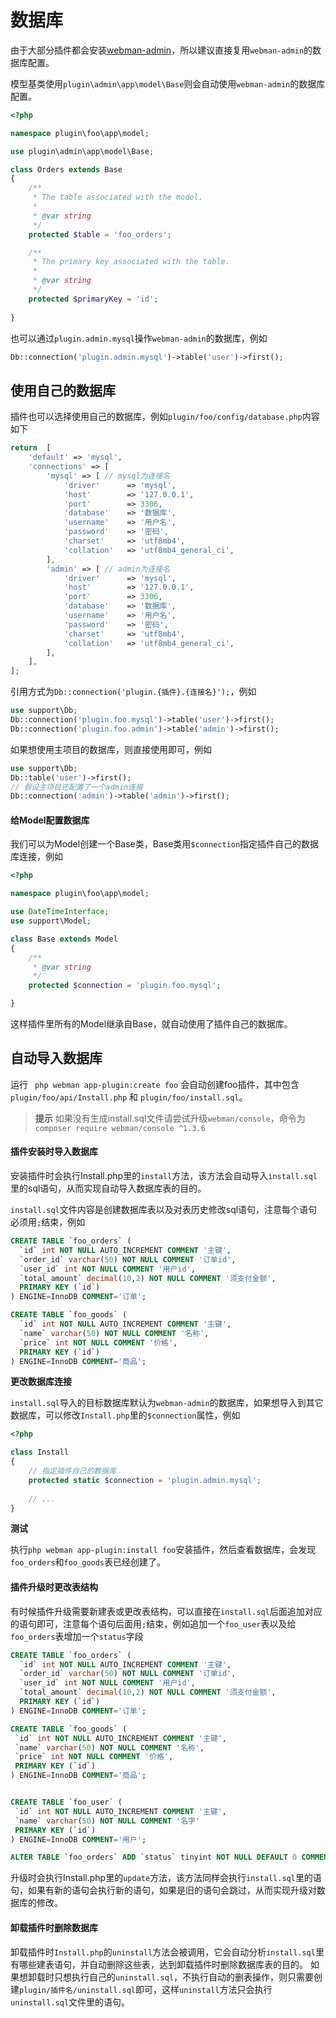 # 数据库

由于大部分插件都会安装[webman-admin](https://www.workerman.net/plugin/82)，所以建议直接复用`webman-admin`的数据库配置。

模型基类使用`plugin\admin\app\model\Base`则会自动使用`webman-admin`的数据库配置。
```php
<?php

namespace plugin\foo\app\model;

use plugin\admin\app\model\Base;

class Orders extends Base
{
    /**
     * The table associated with the model.
     *
     * @var string
     */
    protected $table = 'foo_orders';

    /**
     * The primary key associated with the table.
     *
     * @var string
     */
    protected $primaryKey = 'id';
    
}
```

也可以通过`plugin.admin.mysql`操作`webman-admin`的数据库，例如

```php
Db::connection('plugin.admin.mysql')->table('user')->first();
```


## 使用自己的数据库
插件也可以选择使用自己的数据库，例如`plugin/foo/config/database.php`内容如下
```php
return  [
    'default' => 'mysql',
    'connections' => [
        'mysql' => [ // mysql为连接名
            'driver'      => 'mysql',
            'host'        => '127.0.0.1',
            'port'        => 3306,
            'database'    => '数据库',
            'username'    => '用户名',
            'password'    => '密码',
            'charset'     => 'utf8mb4',
            'collation'   => 'utf8mb4_general_ci',
        ],
        'admin' => [ // admin为连接名
            'driver'      => 'mysql',
            'host'        => '127.0.0.1',
            'port'        => 3306,
            'database'    => '数据库',
            'username'    => '用户名',
            'password'    => '密码',
            'charset'     => 'utf8mb4',
            'collation'   => 'utf8mb4_general_ci',
        ],
    ],
];
```
引用方式为`Db::connection('plugin.{插件}.{连接名}');`，例如
```php
use support\Db;
Db::connection('plugin.foo.mysql')->table('user')->first();
Db::connection('plugin.foo.admin')->table('admin')->first();
```

如果想使用主项目的数据库，则直接使用即可，例如
```php
use support\Db;
Db::table('user')->first();
// 假设主项目还配置了一个admin连接
Db::connection('admin')->table('admin')->first();
```

#### 给Model配置数据库

我们可以为Model创建一个Base类，Base类用`$connection`指定插件自己的数据库连接，例如

```php
<?php

namespace plugin\foo\app\model;

use DateTimeInterface;
use support\Model;

class Base extends Model
{
    /**
     * @var string
     */
    protected $connection = 'plugin.foo.mysql';

}
```

这样插件里所有的Model继承自Base，就自动使用了插件自己的数据库。

## 自动导入数据库
运行 ` php webman app-plugin:create foo` 会自动创建foo插件，其中包含 `plugin/foo/api/Install.php` 和 `plugin/foo/install.sql`。

> **提示**
> 如果没有生成install.sql文件请尝试升级`webman/console`，命令为`composer require webman/console ^1.3.6`

#### 插件安装时导入数据库
安装插件时会执行Install.php里的`install`方法，该方法会自动导入`install.sql`里的sql语句，从而实现自动导入数据库表的目的。

`install.sql`文件内容是创建数据库表以及对表历史修改sql语句，注意每个语句必须用`;`结束，例如
```sql
CREATE TABLE `foo_orders` (
  `id` int NOT NULL AUTO_INCREMENT COMMENT '主键',
  `order_id` varchar(50) NOT NULL COMMENT '订单id',
  `user_id` int NOT NULL COMMENT '用户id',
  `total_amount` decimal(10,2) NOT NULL COMMENT '须支付金额',
  PRIMARY KEY (`id`)
) ENGINE=InnoDB COMMENT='订单';

CREATE TABLE `foo_goods` (
  `id` int NOT NULL AUTO_INCREMENT COMMENT '主键',
  `name` varchar(50) NOT NULL COMMENT '名称',
  `price` int NOT NULL COMMENT '价格',
  PRIMARY KEY (`id`)
) ENGINE=InnoDB COMMENT='商品';
```

**更改数据库连接**

`install.sql`导入的目标数据库默认为`webman-admin`的数据库，如果想导入到其它数据库，可以修改`Install.php`里的`$connection`属性，例如
```php
<?php

class Install
{
    // 指定插件自己的数据库
    protected static $connection = 'plugin.admin.mysql';
    
    // ...
}
```

**测试**

执行`php webman app-plugin:install foo`安装插件，然后查看数据库，会发现`foo_orders`和`foo_goods`表已经创建了。

#### 插件升级时更改表结构
有时候插件升级需要新建表或更改表结构，可以直接在`install.sql`后面追加对应的语句即可，注意每个语句后面用`;`结束，例如追加一个`foo_user`表以及给`foo_orders`表增加一个`status`字段
```sql
CREATE TABLE `foo_orders` (
  `id` int NOT NULL AUTO_INCREMENT COMMENT '主键',
  `order_id` varchar(50) NOT NULL COMMENT '订单id',
  `user_id` int NOT NULL COMMENT '用户id',
  `total_amount` decimal(10,2) NOT NULL COMMENT '须支付金额',
  PRIMARY KEY (`id`)
) ENGINE=InnoDB COMMENT='订单';

CREATE TABLE `foo_goods` (
 `id` int NOT NULL AUTO_INCREMENT COMMENT '主键',
 `name` varchar(50) NOT NULL COMMENT '名称',
 `price` int NOT NULL COMMENT '价格',
 PRIMARY KEY (`id`)
) ENGINE=InnoDB COMMENT='商品';


CREATE TABLE `foo_user` (
 `id` int NOT NULL AUTO_INCREMENT COMMENT '主键',
 `name` varchar(50) NOT NULL COMMENT '名字'
 PRIMARY KEY (`id`)
) ENGINE=InnoDB COMMENT='用户';

ALTER TABLE `foo_orders` ADD `status` tinyint NOT NULL DEFAULT 0 COMMENT '状态';
```

升级时会执行Install.php里的`update`方法，该方法同样会执行`install.sql`里的语句，如果有新的语句会执行新的语句，如果是旧的语句会跳过，从而实现升级对数据库的修改。

#### 卸载插件时删除数据库
卸载插件时`Install.php`的`uninstall`方法会被调用，它会自动分析`install.sql`里有哪些建表语句，并自动删除这些表，达到卸载插件时删除数据库表的目的。
如果想卸载时只想执行自己的`uninstall.sql`，不执行自动的删表操作，则只需要创建`plugin/插件名/uninstall.sql`即可，这样`uninstall`方法只会执行`uninstall.sql`文件里的语句。
